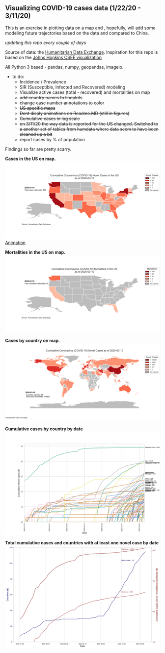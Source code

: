 
## Visualizing COVID-19 cases data (1/22/20 - 3/11/20)
This is an exercise in plotting data on a map and , hopefully, will add some modeling future trajectories based on the data and compared to China. 

*updating this repo every couple of days*

Source of data: the [Humanitarian Data Exchange](http://data.humdata.org). 
Inspiration for this repo is based on the [Johns Hopkins CSEE visualization](https://data.humdata.org/dataset/novel-coronavirus-2019-ncov-cases#metadata-0)

All Python 3 based - pandas, numpy, geopandas, imageio.  

* to do: 
    * Incidence / Prevalence
    * SIR (Susceptible, Infected and Recovered) modeling
    * Visualize active cases (total - recovered) and mortalities on map
    * ~~add country names to lineplots~~
    * ~~change case number annotations to color~~
    * ~~US specific maps~~
    * ~~Dont disply animations on Readme.MD (still in figures)~~ 
    * ~~Cumulative cases in log scale~~
    * ~~on 3/11/20 the way data is reported for the US changed. Switched to a another set of tables from humdata where data seem to have been cleaned up a bit~~
    * report cases by % of population
    
Findings so far are pretty scarry.. 

**Cases in the US on map.**
![Case by Map](/figures/forReadme/USMap_2020-03-10.png)
[Animation](/figures/forReadme/USMap_2020-03-10.mp4)

**Mortalities in the US on map.**
![Case by Map](/figures/forReadme/USMap_Mortalities_2020-03-10.png)

**Cases by country on map.**
![Case by Map](/figures/forReadme/worldMap_2020-03-10.png)

**Cumulative cases by country by date**
![Cumulative Cases](/figures/forReadme/cumulativeCases_logScale.jpg)

**Total cumulative cases and countries with at least one novel case by date**
![Cumulative Countries](/figures/forReadme/cumulativeCountries.jpg)

